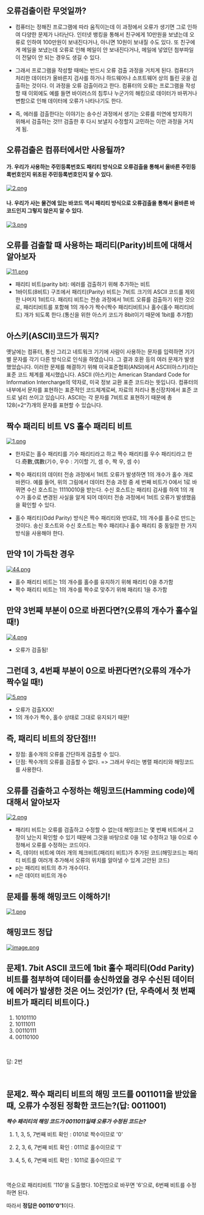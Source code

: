 
## 오류검출이란 무엇일까?

- 컴퓨터는 정해진 프로그램에 따라 움직이는데 이 과정에서 오류가 생기면 그로 인하여 다양한 문제가 나타난다. 인터넷 뱅킹을 통해서 친구에게 10만원을 보냈는데 오류로 인하여 100만원이 보내진다거나, 아니면 10원이 보내질 수도 있다. 또 친구에게 메일을 보냈는데 오류로 인해 메일이 안 보내진다거나, 메일에 넣었던 첨부파일이 전달이 안 되는 경우도 생길 수 있다.


- 그래서 프로그램을 작성할 때에는 반드시 오류 검출 과정을 거치게 된다. 컴퓨터가 처리한 데이터가 올바른지 검사를 하거나 하드웨어나 소프트웨어 상의 틀린 곳을 검출하는 것이다. 이 과정을 오류 검출이라고 한다. 컴퓨터의 오류는 프로그램을 작성할 때 이외에도 예를 들면 바이러스의 침투나 누군가의 해킹으로 데이터가 바뀌거나 변함으로 인해 데이터에 오류가 나타나기도 한다.

- 즉, 에러를 검출한다는 이야기는 송수신 과정에서 생기는 오류를 미연에 방지하기 위해서 검출하는 것!!! 검출한 후 다시 보낼지 수정할지 고민하는 이런 과정을 거치게 됨.

## 오류검출은 컴퓨터에서만 사용될까?

#### 가. 우리가 사용하는 주민등록번호도 패리티 방식으로 오류검출을 통해서 올바른 주민등록번호인지 위조된 주민등록번호인지 알 수 있다.
[![2.png](https://i.postimg.cc/Rhhq5bDJ/2.png)](https://postimg.cc/y3q70nB7)

#### 나. 우리가 사는 물건에 있는 바코드 역시 패리티 방식으로 오류검출을 통해서 올바른 바코드인지 그렇지 않은지 알 수 있다.
[![3.png](https://i.postimg.cc/NMg5b084/3.png)](https://postimg.cc/PLRX5TRp)

## 오류를 검출할 때 사용하는 패리티(Parity)비트에 대해서 알아보자

[![11.png](https://i.postimg.cc/mgHzgJ2Q/11.png)](https://postimg.cc/HrTsSSMx)
- 패리티 비트(parity bit): 에러를 검출하기 위해 추가하는 비트
- 1바이트(8비트) 구조에서 패리티(Parity) 비트는 7비트 크기의 ASCII 코드를 제외한 나머지 1비트다. 패리티 비트는 전송 과정에서 1비트 오류를 검출하기 위한 것으로, 패리티비트를 포함해 1의 개수가 짝수(짝수 패리티비트)나 홀수(홀수 패리티비트) 개가 되도록 한다.(통신을 위한 아스키 코드가 8bit이기 때문에 1bit를 추가함)

## 아스키(ASCII)코드가 뭐지?
옛날에는 컴퓨터, 통신 그리고 네트워크 기기에 사람이 사용하는 문자를 입력하면 기기별 문자를 각기 다른 방식으로 인식을 하였습니다. 
그 결과 호환 등의 여러 문제가 발생 했었습니다. 이러한 문제를 해결하기 위해 미국표준협회(ANSI)에서 ASCII(아스키)라는 표준 코드 체계를 제시했습니다. 
ASCII (아스키)는 American Standard Code for Information Intercharge의 약자로, 미국 정보 교환 표준 코드라는 뜻입니다.
컴퓨터의 내부에서 문자를 표현하는 표준적인 코드체계로써, 자료의 처리나 통신장치에서 표준 코드로 널리 쓰이고 있습니다. ASCII는 각 문자를 7비트로 표현하기 때문에 총 128(=2^7)개의 문자를 표현할 수 있습니다.

## 짝수 패리티 비트 VS 홀수 패리티 비트
[![1.png](https://i.postimg.cc/dtXZvwvs/1.png)](https://postimg.cc/4m6xQCmq)

- 한자로는 홀수 패리티를 기수 패리티라고 하고 짝수 패리티를 우수 패리티라고 한다.奇數,偶數(기수, 우수  : 기이할 기, 셈 수, 짝 우, 셈 수)

- 짝수 패리티의 데이터 전송 과정에서 1비트 오류가 발생하면 1의 개수가 홀수 개로 바뀐다. 예를 들어, 위의 그림에서 데이터 전송 과정 중 세 번째 비트가 0에서 1로 바뀌면 수신 호스트는 11110010을 받는다. 수신 호스트는 패리티 검사를 하여 1의 개수가 홀수로 변경된 사실을 알게 되어 데이터 전송 과정에서 1비트 오류가 발생했음을 확인할 수 있다.


- 홀수 패리티(Odd Parity) 방식은 짝수 패리티와 반대로, 1의 개수를 홀수로 만드는 것이다. 송신 호스트와 수신 호스트는 짝수 패리티나 홀수 패리티 중 동일한 한 가지 방식을 사용해야 한다.




## 만약 1이 가득찬 경우
[![44.png](https://i.postimg.cc/qRjgFdjd/44.png)](https://postimg.cc/YGLp4Z5X)
- 홀수 패리티 비트는 1의 개수를 홀수를 유지하기 위해 패리티 0을 추가함
- 짝수 패리티 비트는 1의 개수를 짝수로 맞추기 위해 패리티 1을 추가함

## 만약 3번째 부분이 0으로 바뀐다면?(오류의 개수가 홀수일 때!)
[![4.png](https://i.postimg.cc/jjYWwcLB/4.png)](https://postimg.cc/3k9rzgjZ)
- 오류가 검출됨!

## 그런데 3, 4번째 부분이 0으로 바뀐다면?(오류의 개수가 짝수일 때!)
[![5.png](https://i.postimg.cc/LskJzPP5/5.png)](https://postimg.cc/gwJcpnNb)
- 오류가 검출XXX!
- 1의 개수가 짝수, 홀수 상태로 그대로 유지되기 때문!

## 즉, 패리티 비트의 장단점!!!
- 장점: 홀수개의 오류를 간단하게 검출할 수 있다.
- 단점: 짝수개의 오류를 검출할 수 없다. => 그래서 우리는 병렬 패리티와 해밍코드를 사용한다.


## 오류를 검출하고 수정하는 해밍코드(Hamming code)에 대해서 알아보자
[![2.png](https://i.postimg.cc/kMNR8XG1/2.png)](https://postimg.cc/pyTdMvDz)
- 패리티 비트는 오류를 검출하고 수정할 수 없는데 해밍코드는 몇 번째 비트에서 고장이 났는지 확인할 수 있기 때문에 그것을 바탕으로 0을 1로 수정하고 1을 0으로 수정해서 오류를 수정하는 코드이다.
- 즉, 데이터 비트에 여러 개의 체크비트(패리티 비트)가 추가된 코드(해밍코드는 패리티 비트를 여러개 추가해서 오류의 위치를 알아낼 수 있게 고안된 코드)
- p는 패리티 비트의 추가 개수이다.
- n은 데이터 비트의 개수


## 문제를 통해 해밍코드 이해하기! 
[![1.png](https://i.postimg.cc/5yJHGD7S/1.png)](https://postimg.cc/xJsTNpSX)

## 해밍코드 정답
[![image.png](https://i.postimg.cc/7YxGN8Tx/image.png)](https://postimg.cc/mh5gbnwq)




## 문제1. 7bit ASCII 코드에 1bit 홀수 패리티(Odd Parity) 비트를 첨부하여 데이터를 송신하였을 경우 수신된 데이터에 에러가 발생한 것은 어느 것인가? (단, 우측에서 첫 번째 비트가 패리티 비트이다.)
1) 10101110
2) 10111011
3) 00110111
4) 00110100
<br>

답: 2번

<br>

## 문제2. 짝수 패리티 비트의 해밍 코드를 0011011을 받았을 때, 오류가 수정된 정확한 코드는?(답: 0011001)


***짝수 패리티의 해밍 코드가 0011011일때 오류가 수정된 코드는?***

1) 1, 3, 5, 7번째 비트 확인 : 0101로 짝수이므로 '0'

2) 2, 3, 6, 7번째 비트 확인 : 0111로 홀수이므로 '1'

3) 4, 5, 6, 7번째 비트 확인 : 1011로 홀수이므로 '1'

<br>

역순으로 패리티비트 '110'을 도출했다. 10진법으로 바꾸면 '6'으로, 6번째 비트를 수정하면 된다.

따라서 **정답은 00110'0'1**이다.

